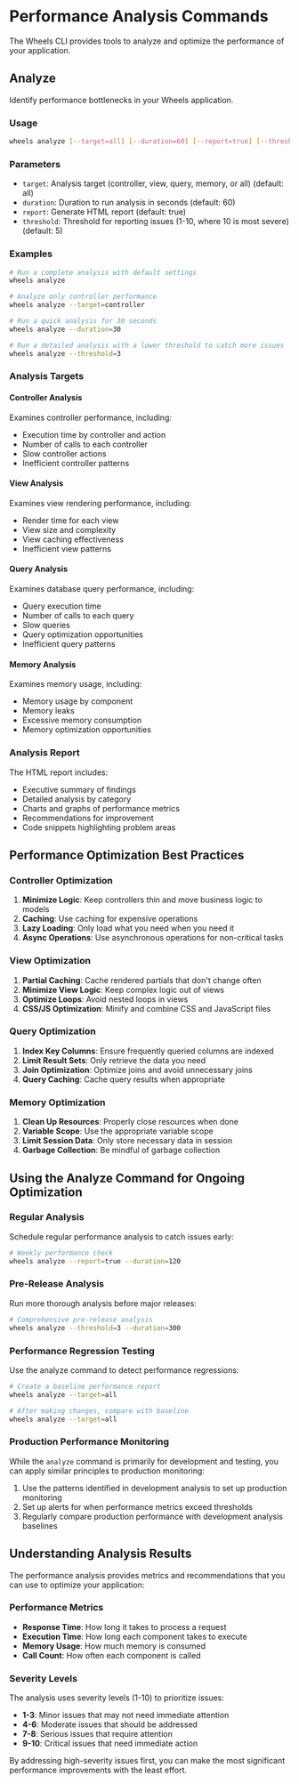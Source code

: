 # Performance Analysis Commands

The Wheels CLI provides tools to analyze and optimize the performance of your application.

## Analyze

Identify performance bottlenecks in your Wheels application.

### Usage

```bash
wheels analyze [--target=all] [--duration=60] [--report=true] [--threshold=5]
```

### Parameters

- `target`: Analysis target (controller, view, query, memory, or all) (default: all)
- `duration`: Duration to run analysis in seconds (default: 60)
- `report`: Generate HTML report (default: true)
- `threshold`: Threshold for reporting issues (1-10, where 10 is most severe) (default: 5)

### Examples

```bash
# Run a complete analysis with default settings
wheels analyze

# Analyze only controller performance
wheels analyze --target=controller

# Run a quick analysis for 30 seconds
wheels analyze --duration=30

# Run a detailed analysis with a lower threshold to catch more issues
wheels analyze --threshold=3
```

### Analysis Targets

#### Controller Analysis

Examines controller performance, including:

- Execution time by controller and action
- Number of calls to each controller
- Slow controller actions
- Inefficient controller patterns

#### View Analysis

Examines view rendering performance, including:

- Render time for each view
- View size and complexity
- View caching effectiveness
- Inefficient view patterns

#### Query Analysis

Examines database query performance, including:

- Query execution time
- Number of calls to each query
- Slow queries
- Query optimization opportunities
- Inefficient query patterns

#### Memory Analysis

Examines memory usage, including:

- Memory usage by component
- Memory leaks
- Excessive memory consumption
- Memory optimization opportunities

### Analysis Report

The HTML report includes:

- Executive summary of findings
- Detailed analysis by category
- Charts and graphs of performance metrics
- Recommendations for improvement
- Code snippets highlighting problem areas

## Performance Optimization Best Practices

### Controller Optimization

1. **Minimize Logic**: Keep controllers thin and move business logic to models
2. **Caching**: Use caching for expensive operations
3. **Lazy Loading**: Only load what you need when you need it
4. **Async Operations**: Use asynchronous operations for non-critical tasks

### View Optimization

1. **Partial Caching**: Cache rendered partials that don't change often
2. **Minimize View Logic**: Keep complex logic out of views
3. **Optimize Loops**: Avoid nested loops in views
4. **CSS/JS Optimization**: Minify and combine CSS and JavaScript files

### Query Optimization

1. **Index Key Columns**: Ensure frequently queried columns are indexed
2. **Limit Result Sets**: Only retrieve the data you need
3. **Join Optimization**: Optimize joins and avoid unnecessary joins
4. **Query Caching**: Cache query results when appropriate

### Memory Optimization

1. **Clean Up Resources**: Properly close resources when done
2. **Variable Scope**: Use the appropriate variable scope
3. **Limit Session Data**: Only store necessary data in session
4. **Garbage Collection**: Be mindful of garbage collection

## Using the Analyze Command for Ongoing Optimization

### Regular Analysis

Schedule regular performance analysis to catch issues early:

```bash
# Weekly performance check
wheels analyze --report=true --duration=120
```

### Pre-Release Analysis

Run more thorough analysis before major releases:

```bash
# Comprehensive pre-release analysis
wheels analyze --threshold=3 --duration=300
```

### Performance Regression Testing

Use the analyze command to detect performance regressions:

```bash
# Create a baseline performance report
wheels analyze --target=all

# After making changes, compare with baseline
wheels analyze --target=all
```

### Production Performance Monitoring

While the `analyze` command is primarily for development and testing, you can apply similar principles to production monitoring:

1. Use the patterns identified in development analysis to set up production monitoring
2. Set up alerts for when performance metrics exceed thresholds
3. Regularly compare production performance with development analysis baselines

## Understanding Analysis Results

The performance analysis provides metrics and recommendations that you can use to optimize your application:

### Performance Metrics

- **Response Time**: How long it takes to process a request
- **Execution Time**: How long each component takes to execute
- **Memory Usage**: How much memory is consumed
- **Call Count**: How often each component is called

### Severity Levels

The analysis uses severity levels (1-10) to prioritize issues:

- **1-3**: Minor issues that may not need immediate attention
- **4-6**: Moderate issues that should be addressed
- **7-8**: Serious issues that require attention
- **9-10**: Critical issues that need immediate action

By addressing high-severity issues first, you can make the most significant performance improvements with the least effort.